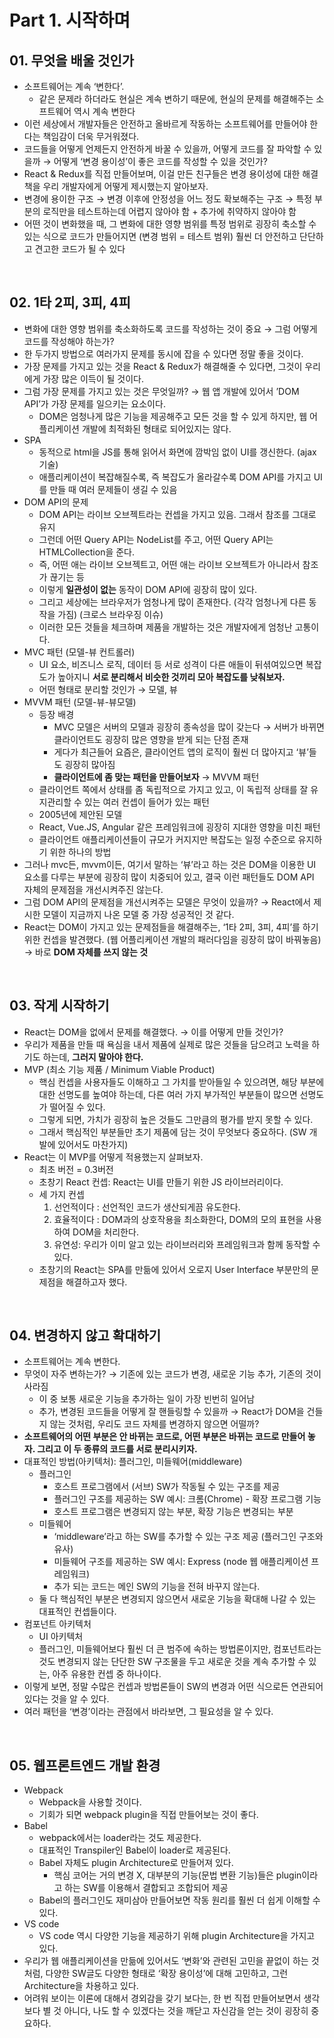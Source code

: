 # Part 1. 시작하며

## 01. 무엇을 배울 것인가

- 소프트웨어는 계속 ‘변한다’.
  - 같은 문제라 하더라도 현실은 계속 변하기 때문에, 현실의 문제를 해결해주는 소프트웨어 역시 계속 변한다
- 이런 세상에서 개발자들은 안전하고 올바르게 작동하는 소프트웨어를 만들어야 한다는 책임감이 더욱 무거워졌다.
- 코드들을 어떻게 언제든지 안전하게 바꿀 수 있을까, 어떻게 코드를 잘 파악할 수 있을까
  → 어떻게 ‘변경 용이성’이 좋은 코드를 작성할 수 있을 것인가?
- React & Redux를 직접 만들어보며, 이걸 만든 친구들은 변경 용이성에 대한 해결책을 우리 개발자에게 어떻게 제시했는지 알아보자.
- 변경에 용이한 구조 → 변경 이후에 안정성을 어느 정도 확보해주는 구조
  → 특정 부분의 로직만을 테스트하는데 어렵지 않아야 함 + 추가에 취약하지 않아야 함
- 어떤 것이 변화했을 때, 그 변화에 대한 영향 범위를 특정 범위로 굉장히 축소할 수 있는 식으로 코드가 만들어지면 (변경 범위 = 테스트 범위)
  훨씬 더 안전하고 단단하고 견고한 코드가 될 수 있다

<br/>

## 02. 1타 2피, 3피, 4피

- 변화에 대한 영향 범위를 축소화하도록 코드를 작성하는 것이 중요 → 그럼 어떻게 코드를 작성해야 하는가?
- 한 두가지 방법으로 여러가지 문제를 동시에 잡을 수 있다면 정말 좋을 것이다.
- 가장 문제를 가지고 있는 것을 React & Redux가 해결해줄 수 있다면, 그것이 우리에게 가장 많은 이득이 될 것이다.
- 그럼 가장 문제를 가지고 있는 것은 무엇일까? → 웹 앱 개발에 있어서 ’DOM API’가 가장 문제를 일으키는 요소이다.
  - DOM은 엄청나게 많은 기능을 제공해주고 모든 것을 할 수 있게 하지만, 웹 어플리케이션 개발에 최적화된 형태로 되어있지는 않다.
- SPA
  - 동적으로 html을 JS를 통해 읽어서 화면에 깜박임 없이 UI를 갱신한다. (ajax 기술)
  - 애플리케이션이 복잡해질수록, 즉 복잡도가 올라갈수록 DOM API를 가지고 UI를 만들 때 여러 문제들이 생길 수 있음
- DOM API의 문제
  - DOM API는 라이브 오브젝트라는 컨셉을 가지고 있음. 그래서 참조를 그대로 유지
  - 그런데 어떤 Query API는 NodeList를 주고, 어떤 Query API는 HTMLCollection을 준다.
  - 즉, 어떤 애는 라이브 오브젝트고, 어떤 애는 라이브 오브젝트가 아니라서 참조가 끊기는 등
  - 이렇게 **일관성이 없는** 동작이 DOM API에 굉장히 많이 있다.
  - 그리고 세상에는 브라우저가 엄청나게 많이 존재한다. (각각 엄청나게 다른 동작을 가짐) (크로스 브라우징 이슈)
  - 이러한 모든 것들을 체크하며 제품을 개발하는 것은 개발자에게 엄청난 고통이다.
- MVC 패턴 (모델-뷰 컨트롤러)
  - UI 요소, 비즈니스 로직, 데이터 등 서로 성격이 다른 애들이 뒤셖여있으면 복잡도가 높아지니
    **서로 분리해서 비슷한 것끼리 모아 복잡도를 낮춰보자.**
  - 어떤 형태로 분리할 것인가 → 모델, 뷰
- MVVM 패턴 (모델-뷰-뷰모델)
  - 등장 배경
    - MVC 모델은 서버의 모델과 굉장히 종속성을 많이 갖는다 → 서버가 바뀌면 클라이언트도 굉장히 많은 영향을 받게 되는 단점 존재
    - 게다가 최근들어 요즘은, 클라이언트 앱의 로직이 훨씬 더 많아지고 ‘뷰’들도 굉장히 많아짐
    - **클라이언트에 좀 맞는 패턴을 만들어보자** → MVVM 패턴
  - 클라이언트 쪽에서 상태를 좀 독립적으로 가지고 있고, 이 독립적 상태를 잘 유지관리할 수 있는 여러 컨셉이 들어가 있는 패턴
  - 2005년에 제안된 모델
  - React, Vue.JS, Angular 같은 프레임워크에 굉장히 지대한 영향을 미친 패턴
  - 클라이언트 애플리케이션들이 규모가 커지지만 복잡도는 일정 수준으로 유지하기 위한 하나의 방법
- 그러나 mvc든, mvvm이든, 여기서 말하는 ‘뷰’라고 하는 것은 DOM을 이용한 UI 요소를 다루는 부분에 굉장히 많이 치중되어 있고, 결국 이런 패턴들도 DOM API 자체의 문제점을 개선시켜주진 않는다.
- 그럼 DOM API의 문제점을 개선시켜주는 모델은 무엇이 있을까? → React에서 제시한 모델이 지금까지 나온 모델 중 가장 성공적인 것 같다.
- React는 DOM이 가지고 있는 문제점들을 해결해주는, ‘1타 2피, 3피, 4피’를 하기 위한 컨셉을 발견했다. (웹 어플리케이션 개발의 패러다임을 굉장히 많이 바꿔놓음)
  → 바로 **DOM 자체를 쓰지 않는 것**

<br/>

## 03. 작게 시작하기

- React는 DOM을 없에서 문제를 해결했다. → 이를 어떻게 만들 것인가?
- 우리가 제품을 만들 때 욕심을 내서 제품에 실제로 많은 것들을 담으려고 노력을 하기도 하는데,
  **그러지 말아야 한다.**
- MVP (최소 기능 제품 / Minimum Viable Product)
  - 핵심 컨셉을 사용자들도 이해하고 그 가치를 받아들일 수 있으려면, 해당 부분에 대한 선명도를 높여야 하는데, 다른 여러 가지 부가적인 부분들이 많으면 선명도가 떨어질 수 있다.
  - 그렇게 되면, 가치가 굉장히 높은 것들도 그만큼의 평가를 받지 못할 수 있다.
  - 그래서 핵심적인 부분들만 초기 제품에 담는 것이 무엇보다 중요하다. (SW 개발에 있어서도 마찬가지)
- React는 이 MVP를 어떻게 적용했는지 살펴보자.
  - 최초 버전 = 0.3버전
  - 초창기 React 컨셉: React는 UI를 만들기 위한 JS 라이브러리이다.
  - 세 가지 컨셉
    1. 선언적이다 : 선언적인 코드가 생산되게끔 유도한다.
    2. 효율적이다 : DOM과의 상호작용을 최소화한다, DOM의 모의 표현을 사용하여 DOM을 처리한다.
    3. 유연성: 우리가 이미 알고 있는 라이브러리와 프레임워크과 함께 동작할 수 있다.
  - 초창기의 React는 SPA를 만듦에 있어서 오로지 User Interface 부분만의 문제점을 해결하고자 했다.

<br/>

## 04. 변경하지 않고 확대하기

- 소프트웨어는 계속 변한다.
- 무엇이 자주 변하는가? → 기존에 있는 코드가 변경, 새로운 기능 추가, 기존의 것이 사라짐
  - 이 중 보통 새로운 기능을 추가하는 일이 가장 빈번히 일어남
  - 추가, 변경된 코드들을 어떻게 잘 핸들링할 수 있을까 → React가 DOM을 건들지 않는 것처럼, 우리도 코드 자체를 변경하지 않으면 어떨까?
- **소프트웨어의 어떤 부분은 안 바뀌는 코드로, 어떤 부분은 바뀌는 코드로 만들어 놓자. 그리고 이 두 종류의 코드를 서로 분리시키자.**
- 대표적인 방법(아키텍처): 플러그인, 미들웨어(middleware)
  - 플러그인
    - 호스트 프로그램에서 (서브) SW가 작동될 수 있는 구조를 제공
    - 플러그인 구조를 제공하는 SW 예시: 크롬(Chrome) - 확장 프로그램 기능
    - 호스트 프로그램은 변경되지 않는 부분, 확장 기능은 변경되는 부분
  - 미들웨어
    - ‘middleware’라고 하는 SW를 추가할 수 있는 구조 제공 (플러그인 구조와 유사)
    - 미들웨어 구조를 제공하는 SW 예시: Express (node 웹 애플리케이션 프레임워크)
    - 추가 되는 코드는 메인 SW의 기능을 전혀 바꾸지 않는다.
  - 둘 다 핵심적인 부분은 변경되지 않으면서 새로운 기능을 확대해 나갈 수 있는 대표적인 컨셉들이다.
- 컴포넌트 아키텍처
  - UI 아키텍처
  - 플러그인, 미들웨어보다 훨씬 더 큰 범주에 속하는 방법론이지만,
    컴포넌트라는 것도 변경되지 않는 단단한 SW 구조물을 두고 새로운 것을 계속 추가할 수 있는, 아주 유용한 컨셉 중 하나이다.
- 이렇게 보면, 정말 수많은 컨셉과 방법론들이 SW의 변경과 어떤 식으로든 연관되어 있다는 것을 알 수 있다.
- 여러 패턴을 ‘변경’이라는 관점에서 바라보면, 그 필요성을 알 수 있다.

<br/>

## 05. 웹프론트엔드 개발 환경

- Webpack
  - Webpack을 사용할 것이다.
  - 기회가 되면 webpack plugin을 직접 만들어보는 것이 좋다.
- Babel
  - webpack에서는 loader라는 것도 제공한다.
  - 대표적인 Transpiler인 Babel이 loader로 제공된다.
  - Babel 자체도 plugin Architecture로 만들어져 있다.
    - 핵심 코어는 거의 변경 X, 대부분의 기능(문법 변환 기능)들은 plugin이라고 하는 SW를 이용해서 결합되고 조합되어 제공
  - Babel의 플러그인도 재미삼아 만들어보면 작동 원리를 훨씬 더 쉽게 이해할 수 있다.
- VS code
  - VS code 역시 다양한 기능을 제공하기 위해 plugin Architecture을 가지고 있다.
- 우리가 웹 애플리케이션을 만듦에 있어서도 ‘변화’와 관련된 고민을 끝없이 하는 것처럼, 다양한 SW글도 다양한 형태로 ‘확장 용이성’에 대해 고민하고, 그런 Architecture을 차용하고 있다.
- 어려워 보이는 이론에 대해서 경외감을 갖기 보다는, 한 번 직접 만들어보면서 생각보다 별 것 아니다, 나도 할 수 있겠다는 것을 깨닫고 자신감을 얻는 것이 굉장히 중요하다.

<br/>
